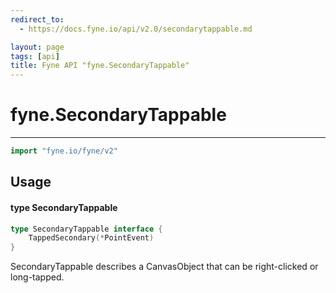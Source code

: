 ```yaml
---
redirect_to:
  - https://docs.fyne.io/api/v2.0/secondarytappable.md

layout: page
tags: [api]
title: Fyne API "fyne.SecondaryTappable"
---
```



# fyne.SecondaryTappable
---
```go
import "fyne.io/fyne/v2"
```

## Usage

#### type SecondaryTappable

```go
type SecondaryTappable interface {
	TappedSecondary(*PointEvent)
}
```

SecondaryTappable describes a CanvasObject that can be right-clicked or long-tapped.
